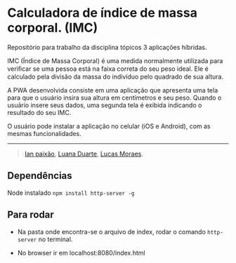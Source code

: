 # Calculadora de índice de massa corporal. (IMC)
Repositório para trabalho da disciplina tópicos 3 aplicações híbridas.

IMC (Índice de Massa Corporal) é uma medida normalmente utilizada para veriﬁcar se uma pessoa está na faixa correta do seu peso ideal. Ele é calculado pela divisão da massa do indivíduo pelo quadrado de sua altura. 

A PWA desenvolvida consiste em uma aplicação que apresenta uma tela para que o usuário insira sua altura em centímetros e seu peso.  Quando o usuário insere seus dados, uma segunda tela é exibida indicando o resultado do seu IMC.

O usuário pode instalar a aplicação no celular (iOS e Android), com as mesmas funcionalidades. 

------

> [Ian paixão](https://github.com/IanPaixao), [Luana Duarte](https://github.com/luludsf), [Lucas Moraes](https://github.com/vonmoraes). 

## Dependências
Node instalado
`npm install http-server -g`

## Para rodar

* Na pasta onde encontra-se o arquivo de index, rodar o comando `http-server` no terminal.

* No browser ir em localhost:8080/index.html

